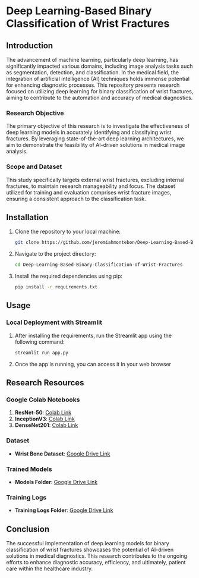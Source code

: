 # Deep Learning-Based Binary Classification of Wrist Fractures

## Introduction
The advancement of machine learning, particularly deep learning, has significantly impacted various domains, including image analysis tasks such as segmentation, detection, and classification. In the medical field, the integration of artificial intelligence (AI) techniques holds immense potential for enhancing diagnostic processes. This repository presents research focused on utilizing deep learning for binary classification of wrist fractures, aiming to contribute to the automation and accuracy of medical diagnostics.

### Research Objective
The primary objective of this research is to investigate the effectiveness of deep learning models in accurately identifying and classifying wrist fractures. By leveraging state-of-the-art deep learning architectures, we aim to demonstrate the feasibility of AI-driven solutions in medical image analysis.

### Scope and Dataset
This study specifically targets external wrist fractures, excluding internal fractures, to maintain research manageability and focus. The dataset utilized for training and evaluation comprises wrist fracture images, ensuring a consistent approach to the classification task.

## Installation
1. Clone the repository to your local machine:
   ```bash
   git clone https://github.com/jeremiahmontebon/Deep-Learning-Based-Binary-Classification-of-Wrist-Fractures.git
2. Navigate to the project directory:
   ```bash
   cd Deep-Learning-Based-Binary-Classification-of-Wrist-Fractures
3. Install the required dependencies using pip:
   ```bash
   pip install -r requirements.txt

## Usage
### Local Deployment with Streamlit
1. After installing the requirements, run the Streamlit app using the following command:
   ```bash
   streamlit run app.py
2. Once the app is running, you can access it in your web browser

## Research Resources

### Google Colab Notebooks
1. **ResNet-50**: [Colab Link](https://colab.research.google.com/drive/1tYcSDRTBVsgE05k_xzYCuI88Ib42jmOh?usp=drive_link)
2. **InceptionV3**: [Colab Link](https://colab.research.google.com/drive/14F1jOoVQkua4C63Yq8L-HekoxkTHk1YZ?usp=drive_link)
3. **DenseNet201**: [Colab Link](https://colab.research.google.com/drive/1rNfKTR8tYAd6U-g3y3tN7dLDjJC_BkwJ?usp=drive_link)

### Dataset
- **Wrist Bone Dataset**: [Google Drive Link](https://drive.google.com/drive/folders/19iUwj2Aub4UO3d-451ojTomCFStxZ-DR?usp=drive_link)

### Trained Models
- **Models Folder**: [Google Drive Link](https://drive.google.com/drive/folders/1cZEELD-nDXUUODve6LxFZQx1fW36alUK?usp=drive_link)

### Training Logs
- **Training Logs Folder**: [Google Drive Link](https://drive.google.com/drive/folders/1qcRtpE5mrTbftTAa-NN-TKiPYDuAqYYK?usp=drive_link)

## Conclusion
The successful implementation of deep learning models for binary classification of wrist fractures showcases the potential of AI-driven solutions in medical diagnostics. This research contributes to the ongoing efforts to enhance diagnostic accuracy, efficiency, and ultimately, patient care within the healthcare industry.
